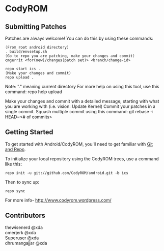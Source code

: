 CodyROM
===========

Submitting Patches
------------------
Patches are always welcome!
You can do this by using these commands:

    (From root android directory)
    . build/envsetup.sh
    (Go to repo you are patching, make your changes and commit)
    cmgerrit <for(new)/changes(patch set)> <branch/change-id> 

    repo start ics .
    (Make your changes and commit)
    repo upload .
Note: "." meaning current directory
For more help on using this tool, use this command: repo help upload

Make your changes and commit with a detailed message, starting with what you are working with (i.e. vision: Update Kernel)
Commit your patches in a single commit. Squash multiple commit using this command: git rebase -i HEAD~<# of commits>


Getting Started
---------------

To get started with Android/CodyROM, you'll need to get
familiar with [Git and Repo](http://source.android.com/download/using-repo).

To initialize your local repository using the CodyROM trees, use a command like this:

    repo init -u git://github.com/CodyROM/android.git -b ics

Then to sync up:

    repo sync

For more info- http://www.codyrom.wordpress.com/

Contributors
------------
   thewisenerd @xda <BR>
   omerjerk @xda <BR>
   Superuser @xda <BR>
   dhrumangajjar @xda <BR>
